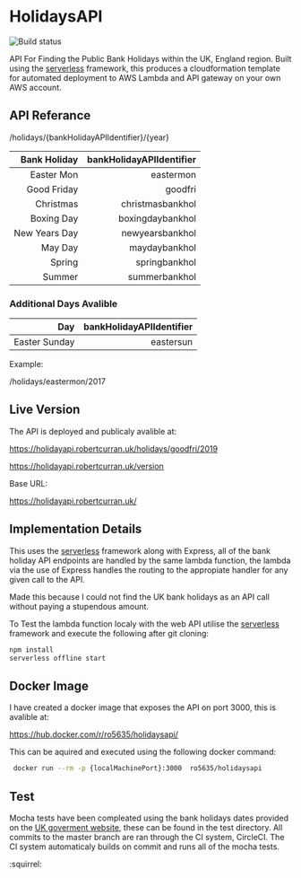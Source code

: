 # HolidaysAPI

![Build status](https://circleci.com/gh/Ro5635/HolidaysAPI.svg?style=shield&circle-token=f634ad928218a89b788e9762b2837ba1731a9900)

API For Finding the Public Bank Holidays within the UK, England region. Built using the [serverless](https://serverless.com/) framework, this produces a cloudformation template for automated deployment to AWS Lambda and API gateway on your own AWS account.

## API Referance

/holidays/{bankHolidayAPIIdentifier}/{year}

|Bank Holiday| bankHolidayAPIIdentifier |
|-----------:|-------------------------:|
|Easter Mon   | eastermon               |
|Good Friday | goodfri  |
|Christmas   | christmasbankhol         |
|Boxing Day   | boxingdaybankhol        |
|New Years Day| newyearsbankhol         |
|May Day      | maydaybankhol           |
|Spring       | springbankhol           |
|Summer       | summerbankhol        |

### Additional Days Avalible

|Day | bankHolidayAPIIdentifier |
|-----------:|-------------------------:|
|Easter Sunday   | eastersun               |


Example:      

/holidays/eastermon/2017

## Live Version

The API is deployed and publicaly avalible at:

https://holidayapi.robertcurran.uk/holidays/goodfri/2019

https://holidayapi.robertcurran.uk/version

Base URL:

https://holidayapi.robertcurran.uk/

## Implementation Details

This uses the [serverless](https://serverless.com/) framework along with Express, all of the bank holiday API endpoints are handled by the same lambda function, the lambda via the use of Express handles the routing to the appropiate handler for any given call to the API. 

Made this because I could not find the UK bank holidays as an API call without paying a stupendous amount.

To Test the lambda function localy with the web API utilise the [serverless](https://serverless.com/) framework and execute the following after git cloning:

``` javascript
npm install
serverless offline start
```

## Docker Image

 I have created a docker image that exposes the API on port 3000, this is avalible at:
 
 https://hub.docker.com/r/ro5635/holidaysapi/
 
 This can be aquired and executed using the following docker command:
 
 ```bash
  docker run --rm -p {localMachinePort}:3000  ro5635/holidaysapi
```
## Test

Mocha tests have been compleated using the bank holidays dates provided on the [UK goverment website](https://www.gov.uk/bank-holidays), these can be found in the test directory. All commits to the master branch are ran through the CI system, CircleCI. The CI system automaticaly builds on commit and runs all of the mocha tests.

:squirrel:
